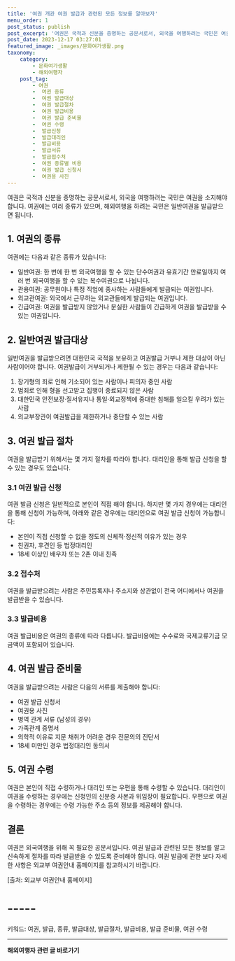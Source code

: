 ```yaml
---
title: '여권 개관 여권 발급과 관련된 모든 정보를 알아보자'
menu_order: 1
post_status: publish
post_excerpt: '여권은 국적과 신분을 증명하는 공문서로서, 외국을 여행하려는 국민은 여권을 소지해야 합니다. 여권에는 여러 종류가 있으며, 해외여행을 하려는 국민은 일반여권을 발급받으면 됩니다.'
post_date: 2023-12-17 03:27:01
featured_image: _images/문화여가생활.png
taxonomy:
    category:
        - 문화여가생활
        - 해외여행자
    post_tag:
        - 여권
        -  여권 종류
        -  여권 발급대상
        -  여권 발급절차
        -  여권 발급비용
        -  여권 발급 준비물
        -  여권 수령
        -  발급신청
        -  발급대리인
        -  발급비용
        -  발급서류
        -  발급접수처
        -  여권 종류별 비용
        -  여권 발급 신청서
        -  여권용 사진
---
```



여권은 국적과 신분을 증명하는 공문서로서, 외국을 여행하려는 국민은 여권을 소지해야 합니다. 여권에는 여러 종류가 있으며, 해외여행을 하려는 국민은 일반여권을 발급받으면 됩니다.

## 1. 여권의 종류

여권에는 다음과 같은 종류가 있습니다:
- 일반여권: 한 번에 한 번 외국여행을 할 수 있는 단수여권과 유효기간 만료일까지 여러 번 외국여행을 할 수 있는 복수여권으로 나뉩니다.
- 관용여권: 공무원이나 특정 직업에 종사하는 사람들에게 발급되는 여권입니다.
- 외교관여권: 외국에서 근무하는 외교관들에게 발급되는 여권입니다.
- 긴급여권: 여권을 발급받지 않았거나 분실한 사람들이 긴급하게 여권을 발급받을 수 있는 여권입니다.

## 2. 일반여권 발급대상

일반여권을 발급받으려면 대한민국 국적을 보유하고 여권발급 거부나 제한 대상이 아닌 사람이어야 합니다. 여권발급이 거부되거나 제한될 수 있는 경우는 다음과 같습니다:
1. 장기형의 죄로 인해 기소되어 있는 사람이나 피의자 중인 사람
2. 범죄로 인해 형을 선고받고 집행이 종료되지 않은 사람
3. 대한민국 안전보장·질서유지나 통일·외교정책에 중대한 침해를 일으킬 우려가 있는 사람
4. 외교부장관이 여권발급을 제한하거나 중단할 수 있는 사람

## 3. 여권 발급 절차

여권을 발급받기 위해서는 몇 가지 절차를 따라야 합니다. 대리인을 통해 발급 신청을 할 수 있는 경우도 있습니다.

### 3.1 여권 발급 신청 

여권 발급 신청은 일반적으로 본인이 직접 해야 합니다. 하지만 몇 가지 경우에는 대리인을 통해 신청이 가능하며, 아래와 같은 경우에는 대리인으로 여권 발급 신청이 가능합니다:
- 본인이 직접 신청할 수 없을 정도의 신체적·정신적 이유가 있는 경우
- 친권자, 후견인 등 법정대리인
- 18세 이상인 배우자 또는 2촌 이내 친족

### 3.2 접수처

여권을 발급받으려는 사람은 주민등록지나 주소지와 상관없이 전국 어디에서나 여권을 발급받을 수 있습니다.

### 3.3 발급비용

여권 발급비용은 여권의 종류에 따라 다릅니다. 발급비용에는 수수료와 국제교류기금 모금액이 포함되어 있습니다.

## 4. 여권 발급 준비물

여권을 발급받으려는 사람은 다음의 서류를 제출해야 합니다:
- 여권 발급 신청서
- 여권용 사진
- 병역 관계 서류 (남성의 경우)
- 가족관계 증명서
- 의학적 이유로 지문 채취가 어려운 경우 전문의의 진단서
- 18세 미만인 경우 법정대리인 동의서

## 5. 여권 수령

여권은 본인이 직접 수령하거나 대리인 또는 우편을 통해 수령할 수 있습니다. 대리인이 여권을 수령하는 경우에는 신청인의 신분증 사본과 위임장이 필요합니다. 우편으로 여권을 수령하는 경우에는 수령 가능한 주소 등의 정보를 제공해야 합니다.

## 결론

여권은 외국여행을 위해 꼭 필요한 공문서입니다. 여권 발급과 관련된 모든 정보를 알고 신속하게 절차를 따라 발급받을 수 있도록 준비해야 합니다. 여권 발급에 관한 보다 자세한 사항은 외교부 여권안내 홈페이지를 참고하시기 바랍니다.

[출처: 외교부 여권안내 홈페이지]

# -----
키워드: 여권, 발급, 종류, 발급대상, 발급절차, 발급비용, 발급 준비물, 여권 수령
<!-- wp:separator -->
<hr class="wp-block-separator has-alpha-channel-opacity"/>
<!-- /wp:separator -->

<!-- wp:group {"backgroundColor":"base","layout":{"type":"constrained"}} -->
<div class="wp-block-group has-base-background-color has-background"><!-- wp:paragraph {"align":"center","fontSize":"medium"} -->
<p class="has-text-align-center has-large-font-size"><strong>해외여행자 관련 글 바로가기</strong></p>
<!-- /wp:paragraph -->


<!-- wp:latest-posts
{"categories":[{"id":14870,"count":19,"description":"","link":"https://uknowlaw.com/category/%ed%95%b4%ec%99%b8%ec%97%ac%ed%96%89%ec%9e%90/","name":"해외여행자","slug":"해외여행자","taxonomy":"category","parent":0,"meta":[],"_links":{"self":[{"href":"https://uknowlaw.com/wp-json/wp/v2/categories/14870"}],"collection":[{"href":"https://uknowlaw.com/wp-json/wp/v2/categories"}],"about":[{"href":"https://uknowlaw.com/wp-json/wp/v2/taxonomies/category"}],"wp:post_type":[{"href":"https://uknowlaw.com/wp-json/wp/v2/posts?categories=14870"}],"curies":[{"name":"wp","href":"https://api.w.org/{rel}","templated":true}]}}],"postsToShow":100,"excerptLength":28,"postLayout":"grid","columns":2,"featuredImageAlign":"left","featuredImageSizeSlug":"large","fontSize":"small"} /--></div>
<!-- /wp:group -->